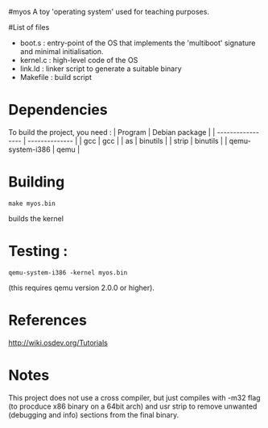 #myos
A toy 'operating system' used for teaching purposes.

#List of files

- boot.s    : entry-point of the OS that implements the 'multiboot' signature and minimal initialisation.
- kernel.c  : high-level code of the OS
- link.ld   : linker script to generate a suitable binary
- Makefile  : build script


# Dependencies
To build the project, you need :
| Program           | Debian package |
| ----------------- | -------------- |
|  gcc              |    gcc         |
|  as               |    binutils    |
|  strip            |    binutils    |
|  qemu-system-i386 |    qemu        |


# Building

  ```make myos.bin```

builds the kernel


# Testing :

  ```qemu-system-i386 -kernel myos.bin```

(this requires qemu version 2.0.0 or higher).




# References

http://wiki.osdev.org/Tutorials

# Notes

This project does not use a cross compiler, but just compiles with
-m32 flag (to procduce x86 binary on a 64bit arch) and usr strip to
remove unwanted (debugging and info) sections from the final binary.
